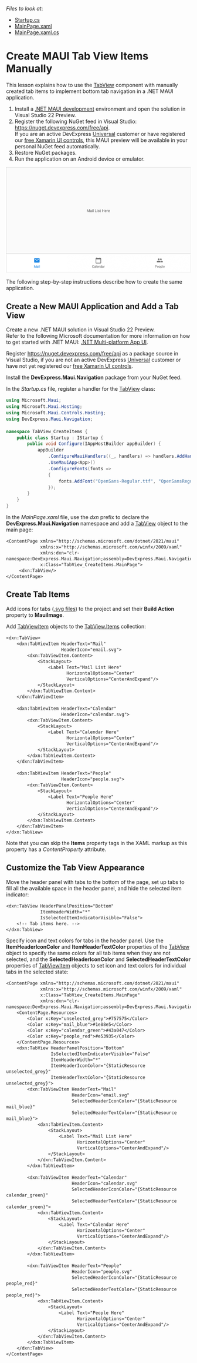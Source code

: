<!-- default file list -->
*Files to look at*:

* [Startup.cs](./TabView_CreateItems/Startup.cs)
* [MainPage.xaml](./TabView_CreateItems/MainPage.xaml)
* [MainPage.xaml.cs](./TabView_CreateItems/MainPage.xaml.cs)
<!-- default file list end -->

# Create MAUI Tab View Items Manually

This lesson explains how to use the [TabView](http://docs.devexpress.com/MAUI/DevExpress.Maui.Navigation.TabView) component with manually created tab items to implement bottom tab navigation in a .NET MAUI application.

1. Install a [.NET MAUI development](https://docs.microsoft.com/en-gb/dotnet/maui/get-started/installation) environment and open the solution in Visual Studio 22 Preview.
2. Register the following NuGet feed in Visual Studio: https://nuget.devexpress.com/free/api.  
	If you are an active DevExpress [Universal](https://www.devexpress.com/subscriptions/universal.xml) customer or have registered our [free Xamarin UI controls](https://www.devexpress.com/xamarin/), this MAUI preview will be available in your personal NuGet feed automatically.
4. Restore NuGet packages.  
5. Run the application on an Android device or emulator.  

<img src="./img/devexpress-maui-tab-view.png"/>

The following step-by-step instructions describe how to create the same application.

## Create a New MAUI Application and Add a Tab View

Create a new .NET MAUI solution in Visual Studio 22 Preview.  
Refer to the following Microsoft documentation for more information on how to get started with .NET MAUI: [.NET Multi-platform App UI](https://docs.microsoft.com/en-gb/dotnet/maui/).

Register https://nuget.devexpress.com/free/api as a package source in Visual Studio, if you are not an active DevExpress [Universal](https://www.devexpress.com/subscriptions/universal.xml) customer or have not yet registered our [free Xamarin UI controls](https://www.devexpress.com/xamarin/).

Install the **DevExpress.Maui.Navigation** package from your NuGet feed.

In the *Startup.cs* file, register a handler for the [TabView](http://docs.devexpress.com/MAUI/DevExpress.Maui.Navigation.TabView) class:

```cs
using Microsoft.Maui;
using Microsoft.Maui.Hosting;
using Microsoft.Maui.Controls.Hosting;
using DevExpress.Maui.Navigation;

namespace TabView_CreateItems {
    public class Startup : IStartup {
        public void Configure(IAppHostBuilder appBuilder) {
            appBuilder
                .ConfigureMauiHandlers((_, handlers) => handlers.AddHandler<TabView, TabViewHandler>())
                .UseMauiApp<App>()
                .ConfigureFonts(fonts =>
                {
                    fonts.AddFont("OpenSans-Regular.ttf", "OpenSansRegular");
                });
        }
    }
}
```

In the *MainPage.xaml* file, use the *dxn* prefix to declare the **DevExpress.Maui.Navigation** namespace and add a [TabView](http://docs.devexpress.com/MAUI/DevExpress.Maui.Navigation.TabView) object to the main page:

```xaml
<ContentPage xmlns="http://schemas.microsoft.com/dotnet/2021/maui"
             xmlns:x="http://schemas.microsoft.com/winfx/2009/xaml"
             xmlns:dxn="clr-namespace:DevExpress.Maui.Navigation;assembly=DevExpress.Maui.Navigation"
             x:Class="TabView_CreateItems.MainPage">
     <dxn:TabView/>
</ContentPage>
```

## Create Tab Items
Add icons for tabs ([.svg files](./TabView_CreateItems/Resources/Images/)) to the project and set their **Build Action** property to **MauiImage**.

Add [TabViewItem](http://docs.devexpress.com/MAUI/DevExpress.Maui.Navigation.TabViewItem) objects to the [TabView.Items](http://docs.devexpress.com/MAUI/DevExpress.Maui.Navigation.TabView.Items) collection:

```xaml
<dxn:TabView>
    <dxn:TabViewItem HeaderText="Mail"
                     HeaderIcon="email.svg">
        <dxn:TabViewItem.Content>
            <StackLayout>
                <Label Text="Mail List Here" 
                       HorizontalOptions="Center" 
                       VerticalOptions="CenterAndExpand"/>
            </StackLayout>
        </dxn:TabViewItem.Content>
    </dxn:TabViewItem>

    <dxn:TabViewItem HeaderText="Calendar"
                     HeaderIcon="calendar.svg">
        <dxn:TabViewItem.Content>
            <StackLayout>
                <Label Text="Calendar Here" 
                       HorizontalOptions="Center" 
                       VerticalOptions="CenterAndExpand"/>
            </StackLayout>
        </dxn:TabViewItem.Content>
    </dxn:TabViewItem>

    <dxn:TabViewItem HeaderText="People"
                     HeaderIcon="people.svg">
        <dxn:TabViewItem.Content>
            <StackLayout>
                <Label Text="People Here"
                       HorizontalOptions="Center" 
                       VerticalOptions="CenterAndExpand"/>
            </StackLayout>
        </dxn:TabViewItem.Content>
    </dxn:TabViewItem>
</dxn:TabView>
```

Note that you can skip the **Items** property tags in the XAML markup as this property has a *ContentProperty* attribute.

## Customize the Tab View Appearance

Move the header panel with tabs to the bottom of the page, set up tabs to fill all the available space in the header panel, and hide the selected item indicator:

```xaml
<dxn:TabView HeaderPanelPosition="Bottom"
             ItemHeaderWidth="*"
             IsSelectedItemIndicatorVisible="False">
    <!-- Tab items here. -->
</dxn:TabView>
```

Specify icon and text colors for tabs in the header panel. Use the **ItemHeaderIconColor** and **ItemHeaderTextColor** properties of the [TabView](http://docs.devexpress.com/MAUI/DevExpress.Maui.Navigation.TabView) object to specify the same colors for all tab items when they are not selected, and the **SelectedHeaderIconColor** and **SelectedHeaderTextColor** properties of [TabViewItem](http://docs.devexpress.com/MAUI/DevExpress.Maui.Navigation.TabViewItem) objects to set icon and text colors for individual tabs in the selected state:

```xaml
<ContentPage xmlns="http://schemas.microsoft.com/dotnet/2021/maui"
             xmlns:x="http://schemas.microsoft.com/winfx/2009/xaml"
             x:Class="TabView_CreateItems.MainPage"
             xmlns:dxn="clr-namespace:DevExpress.Maui.Navigation;assembly=DevExpress.Maui.Navigation">
    <ContentPage.Resources>
        <Color x:Key="unselected_grey">#757575</Color>
        <Color x:Key="mail_blue">#1e88e5</Color>
        <Color x:Key="calendar_green">#43a047</Color>
        <Color x:Key="people_red">#e53935</Color>
    </ContentPage.Resources>
    <dxn:TabView HeaderPanelPosition="Bottom"
                 IsSelectedItemIndicatorVisible="False"
                 ItemHeaderWidth="*"
                 ItemHeaderIconColor="{StaticResource unselected_grey}"
                 ItemHeaderTextColor="{StaticResource unselected_grey}">
        <dxn:TabViewItem HeaderText="Mail"
                         HeaderIcon="email.svg"
                         SelectedHeaderIconColor="{StaticResource mail_blue}"
                         SelectedHeaderTextColor="{StaticResource mail_blue}">
            <dxn:TabViewItem.Content>
                <StackLayout>
                    <Label Text="Mail List Here" 
                           HorizontalOptions="Center" 
                           VerticalOptions="CenterAndExpand"/>
                </StackLayout>
            </dxn:TabViewItem.Content>
        </dxn:TabViewItem>

        <dxn:TabViewItem HeaderText="Calendar"
                         HeaderIcon="calendar.svg"
                         SelectedHeaderIconColor="{StaticResource calendar_green}"
                         SelectedHeaderTextColor="{StaticResource calendar_green}">
            <dxn:TabViewItem.Content>
                <StackLayout>
                    <Label Text="Calendar Here" 
                           HorizontalOptions="Center" 
                           VerticalOptions="CenterAndExpand"/>
                </StackLayout>
            </dxn:TabViewItem.Content>
        </dxn:TabViewItem>

        <dxn:TabViewItem HeaderText="People"
                         HeaderIcon="people.svg"
                         SelectedHeaderIconColor="{StaticResource people_red}"
                         SelectedHeaderTextColor="{StaticResource people_red}">
            <dxn:TabViewItem.Content>
                <StackLayout>
                    <Label Text="People Here"
                           HorizontalOptions="Center" 
                           VerticalOptions="CenterAndExpand"/>
                </StackLayout>
            </dxn:TabViewItem.Content>
        </dxn:TabViewItem>
    </dxn:TabView>
</ContentPage>
```
